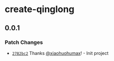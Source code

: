 # create-qinglong

## 0.0.1

### Patch Changes

- [`2782bc2`](https://github.com/xiaohuohumax/vite-plugin-qinglong/commit/2782bc22d32813cd13e5b9bda9d7f23179898837) Thanks [@xiaohuohumax](https://github.com/xiaohuohumax)! - Init project
